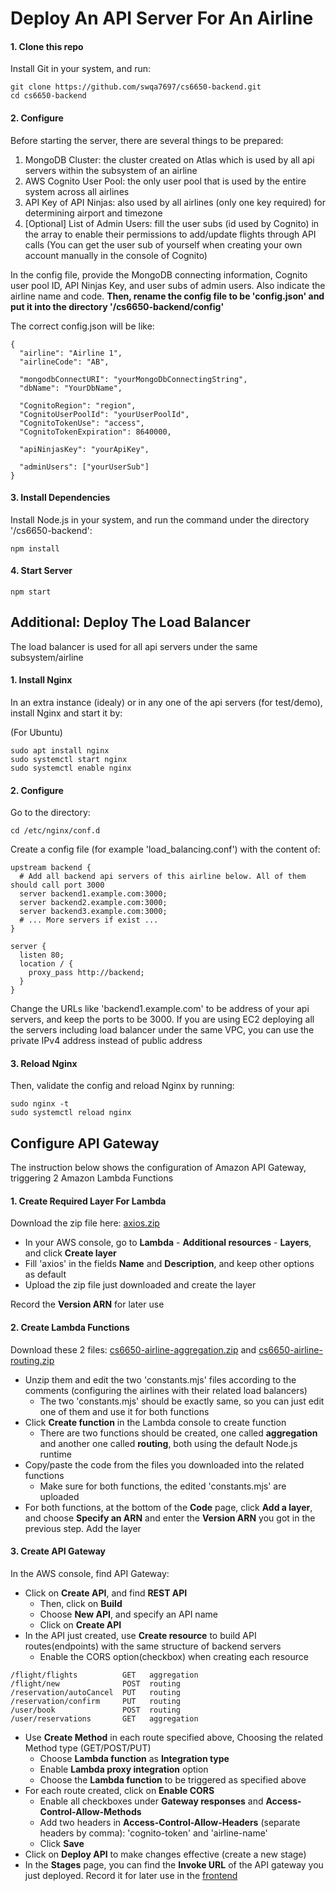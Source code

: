 <h1>Deploy An API Server For An Airline</h1>

<h4>1. Clone this repo</h4>

Install Git in your system, and run:

```
git clone https://github.com/swqa7697/cs6650-backend.git
cd cs6650-backend
```

<h4>2. Configure</h4>

Before starting the server, there are several things to be prepared:

1. MongoDB Cluster: the cluster created on Atlas which is used by all api servers within the subsystem of an airline
2. AWS Cognito User Pool: the only user pool that is used by the entire system across all airlines
3. API Key of API Ninjas: also used by all airlines (only one key required) for determining airport and timezone
4. [Optional] List of Admin Users: fill the user subs (id used by Cognito) in the array to enable their permissions to add/update flights through API calls (You can get the user sub of yourself when creating your own account manually in the console of Cognito)

In the config file, provide the MongoDB connecting information, Cognito user pool ID, API Ninjas Key, and user subs of admin users. Also indicate the airline name and code. <b>Then, rename the config file to be 'config.json' and put it into the directory '/cs6650-backend/config'</b>

The correct config.json will be like:
```
{
  "airline": "Airline 1",
  "airlineCode": "AB",

  "mongodbConnectURI": "yourMongoDbConnectingString",
  "dbName": "YourDbName",

  "CognitoRegion": "region",
  "CognitoUserPoolId": "yourUserPoolId",
  "CognitoTokenUse": "access",
  "CognitoTokenExpiration": 8640000,

  "apiNinjasKey": "yourApiKey",

  "adminUsers": ["yourUserSub"]
}
```

<h4>3. Install Dependencies</h4>

Install Node.js in your system, and run the command under the directory '/cs6650-backend':

```
npm install
```

<h4>4. Start Server</h4>

```
npm start
```

<h2>Additional: Deploy The Load Balancer</h2>

The load balancer is used for all api servers under the same subsystem/airline

<h4>1. Install Nginx</h4>

In an extra instance (idealy) or in any one of the api servers (for test/demo), install Nginx and start it by:

(For Ubuntu)
```
sudo apt install nginx
sudo systemctl start nginx
sudo systemctl enable nginx
```

<h4>2. Configure</h4>

Go to the directory:

```
cd /etc/nginx/conf.d
```

Create a config file (for example 'load_balancing.conf') with the content of:

```
upstream backend {
  # Add all backend api servers of this airline below. All of them should call port 3000
  server backend1.example.com:3000;
  server backend2.example.com:3000;
  server backend3.example.com:3000;
  # ... More servers if exist ...
}

server {
  listen 80;
  location / {
    proxy_pass http://backend;
  }
}
```

Change the URLs like 'backend1.example.com' to be address of your api servers, and keep the ports to be 3000. If you are using EC2 deploying all the servers including load balancer under the same VPC, you can use the private IPv4 address instead of public address

<h4>3. Reload Nginx</h4>

Then, validate the config and reload Nginx by running:

```
sudo nginx -t
sudo systemctl reload nginx
```

<h2>Configure API Gateway</h2>

The instruction below shows the configuration of Amazon API Gateway, triggering 2 Amazon Lambda Functions

<h4>1. Create Required Layer For Lambda</h4>

Download the zip file here: [axios.zip](https://github.com/swqa7697/cs6650-additional-files/releases/download/Downloads/axios.zip)

- In your AWS console, go to <b>Lambda</b> - <b>Additional resources</b> - <b>Layers</b>, and click <b>Create layer</b>
- Fill 'axios' in the fields <b>Name</b> and <b>Description</b>, and keep other options as default
- Upload the zip file just downloaded and create the layer

Record the <b>Version ARN</b> for later use

<h4>2. Create Lambda Functions</h4>

Download these 2 files:
[cs6650-airline-aggregation.zip](https://github.com/swqa7697/cs6650-additional-files/releases/download/Downloads/cs6650-airline-aggregation.zip)
and
[cs6650-airline-routing.zip](https://github.com/swqa7697/cs6650-additional-files/releases/download/Downloads/cs6650-airline-routing.zip)

- Unzip them and edit the two 'constants.mjs' files according to the comments (configuring the airlines with their related load balancers)
  - The two 'constants.mjs' should be exactly same, so you can just edit one of them and use it for both functions
- Click <b>Create function</b> in the Lambda console to create function
  - There are two functions should be created, one called <b>aggregation</b> and another one called <b>routing</b>, both using the default Node.js runtime
- Copy/paste the code from the files you downloaded into the related functions
  - Make sure for both functions, the edited 'constants.mjs' are uploaded
- For both functions, at the bottom of the <b>Code</b> page, click <b>Add a layer</b>, and choose <b>Specify an ARN</b> and enter the <b>Version ARN</b> you got in the previous step. Add the layer

<h4>3. Create API Gateway</h4>
In the AWS console, find API Gateway:

- Click on <b>Create API</b>, and find <b>REST API</b>
  - Then, click on <b>Build</b>
  - Choose <b>New API</b>, and specify an API name
  - Click on <b>Create API</b>
- In the API just created, use <b>Create resource</b> to build API routes(endpoints) with the same structure of backend servers
  - Enable the CORS option(checkbox) when creating each resource

```
/flight/flights          GET   aggregation
/flight/new              POST  routing
/reservation/autoCancel  PUT   routing
/reservation/confirm     PUT   routing
/user/book               POST  routing
/user/reservations       GET   aggregation
```

- Use <b>Create Method</b> in each route specified above, Choosing the related Method type (GET/POST/PUT)
  - Choose <b>Lambda function</b> as <b>Integration type</b>
  - Enable <b>Lambda proxy integration</b> option
  - Choose the <b>Lambda function</b> to be triggered as specified above
- For each route created, click on <b>Enable CORS</b>
  - Enable all checkboxes under <b>Gateway responses</b> and <b>Access-Control-Allow-Methods</b>
  - Add two headers in <b>Access-Control-Allow-Headers</b> (separate headers by comma): 'cognito-token' and 'airline-name'
  - Click <b>Save</b>
- Click on <b>Deploy API</b> to make changes effective (create a new stage)
- In the <b>Stages</b> page, you can find the <b>Invoke URL</b> of the API gateway you just deployed. Record it for later use in the [frontend](https://github.com/swqa7697/cs6650-frontend)
